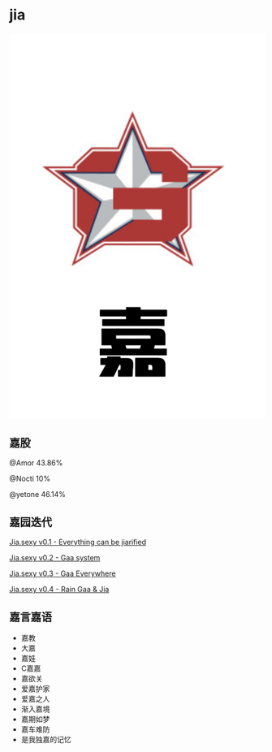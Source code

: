 # jia

![badge](./v0.1/images/jia-badge.png)

## 嘉股

@Amor 43.86%

@Nocti 10%

@yetone 46.14%

## 嘉园迭代

[Jia.sexy v0.1 - Everything can be jiarified](http://jia.sexy/v0.1.html)

[Jia.sexy v0.2 - Gaa system](http://jia.sexy/v0.2.html)

[Jia.sexy v0.3 - Gaa Everywhere](http://jia.sexy/v0.3.html)

[Jia.sexy v0.4 - Rain Gaa & Jia](http://jia.sexy/index.html?v=0.4)

## 嘉言嘉语

* 嘉教
* 大嘉
* 嘉娃
* C嘉嘉
* 嘉欲关
* 爱嘉护家
* 爱嘉之人
* 渐入嘉境
* 嘉期如梦
* 嘉车难防
* 是我独嘉的记忆
